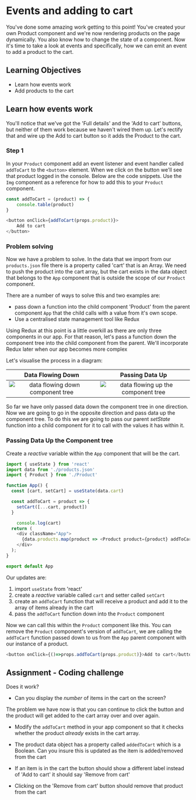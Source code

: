 # Events and adding to cart

You've done some amazing work getting to this point! You've created your own Product component and we're now rendering products on the page dynamically. You also know how to change the state of a component. Now it's time to take a look at events and specifically, how we can emit an event to add a product to the cart.

## Learning Objectives

- Learn how events work
- Add products to the cart

## Learn how events work

You'll notice that we've got the 'Full details' and the 'Add to cart' buttons, but neither of them work because we haven't wired them up. Let's rectify that and wire up the Add to cart button so it adds the Product to the cart.

### Step 1

In your `Product` component add an event listener and event handler called `addToCart` to the `<button>` element. When we click on the button we'll see that product logged in the console. Below are the code snippets. Use the `Img` component as a reference for how to add this to your `Product` component.

```javascript
const addToCart = (product) => {
    console.table(product)
}

<button onClick={addToCart(props.product)}>
    Add to cart
</button>
```

### Problem solving

Now we have a problem to solve. In the data that we import from our `products.json` file there is a property called 'cart' that is an Array. We need to push the product into the cart array, but the cart exists in the data object that belongs to the `App` component that is outside the scope of our `Product` component.

There are a number of ways to solve this and two examples are:

- pass down a function into the child component 'Product' from the parent component `App` that the child calls with a value from it's own scope.
- Use a centralised state management tool like Redux 

Using Redux at this point is a little overkill as there are only three components in our app. For that reason, let's pass a function down the component tree into the child component from the parent. We'll incorporate Redux later when our app becomes more complex

Let's visualise the process in a diagram:

|Data Flowing Down|Passing Data Up|
|:------------:|:-------------:|
![data flowing down component tree](https://user-images.githubusercontent.com/4499581/130095760-24887c1b-0347-48aa-8551-ec1e7358e4f1.png)|![data flowing up the component tree](https://user-images.githubusercontent.com/4499581/130095768-f469b8c2-ea37-4566-ba52-75474c175769.png)

So far we have only passed data down the component tree in one direction. Now we are going to go in the opposite direction and pass data up the component tree. To do this we are going to pass our parent _setState_ function into a child component for it to call with the values it has within it.

### Passing Data Up the Component tree

Create a _reactive_ variable within the `App` component that will be the cart.

```javascript
import { useState } from 'react'
import data from './products.json'
import { Product } from './Product'

function App() {
  const [cart, setCart] = useState(data.cart)

  const addToCart = product => {
    setCart([...cart, product])
  }

    console.log(cart)
  return (
    <div className="App">
      {data.products.map(product => <Product product={product} addToCart={addToCart} />)}
    </div>
  );
}

export default App
```
Our updates are:

1. import `useState` from 'react'
1. create a _reactive_ variable called `cart` and setter called `setCart`
1. create an `addToCart` function that will receive a product and add it to the array of items already in the cart
1. pass the `addToCart` function down into the `Product` component

Now we can call this within the `Product` component like this. You can remove the `Product` component's version of `addToCart`, we are calling the `addToCart` function passed down to us from the `App` parent component with our instance of a product.

```javascript
<button onClick={()=>props.addToCart(props.product)}>Add to cart</button>
```

## Assignment - Coding challenge

Does it work?

- Can you display the _number_ of items in the cart on the screen?

The problem we have now is that you can continue to click the button and the product will get added to the cart array over and over again.

- Modify the `addToCart` method in your app component so that it checks whether the product _already_ exists in the cart array.

- The product data object has a property called `addedToCart` which is a Boolean. Can you insure this is updated as the item is added/removed from the cart

- If an item is in the cart the button should show a different label instead of 'Add to cart' it should say 'Remove from cart'

- Clicking on the 'Remove from cart' button should remove that product from the cart

